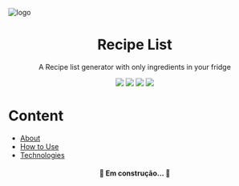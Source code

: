 

![logo](https://user-images.githubusercontent.com/59265044/107096507-b19f9a80-67e9-11eb-8553-81d041d8c087.png)

<h1 align="center">Recipe List</h1>
<p align="center">A Recipe list generator with only ingredients in your fridge</p>
<p align="center">
  <img src="https://img.shields.io/github/issues/NakajimaDaniel/recipe_list"></img>  
  <img src="https://img.shields.io/github/last-commit/NakajimaDaniel/recipe_list/master"></img>  
  <img src="https://img.shields.io/github/languages/top/NakajimaDaniel/recipe_list"></img>  
  <img src="https://img.shields.io/static/v1?label=React&message=>=17.0.1&color=blue&style=flat&logo=react"></img>  
</p>

Content
=================
<!--ts-->
   * [About](#About)
   * [How to Use](#how-to-use)
   * [Technologies](#Tecnologies)
<!--te-->

<h4 align="center"> 
	🚧 Em construção...  🚧
</h4>
<p align="center">
  
</p>
